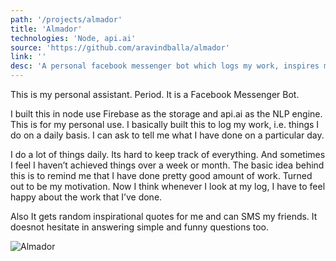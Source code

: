 ```yaml
---
path: '/projects/almador'
title: 'Almador'
technologies: 'Node, api.ai'
source: 'https://github.com/aravindballa/almador'
link: ''
desc: 'A personal facebook messenger bot which logs my work, inspires me, and sends messages on my behalf. It doesnot hesitate in answering simple and funny questions too.'
---
```


This is my personal assistant. Period. It is a Facebook Messenger Bot.

I built this in node use Firebase as the storage and api.ai as the NLP engine. This is for my personal use. I basically built this to log my work, i.e. things I do on a daily basis. I can ask to tell me what I have done on a particular day. 

I do a lot of things daily. Its hard to keep track of everything. And sometimes I feel I haven’t achieved things over a week or month. The basic idea behind this is to remind me that I have done pretty good amount of work. Turned out to be my motivation. Now I think whenever I look at my log, I have to feel happy about the work that I’ve done.

Also It gets random inspirational quotes for me and can SMS my friends. It doesnot hesitate in answering simple and funny questions too.

![Almador](https://imgur.com/C1Ef6CJ.png)